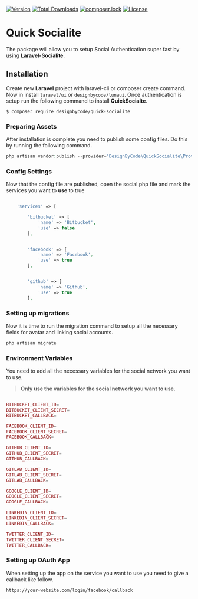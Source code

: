  
[![Version](https://poser.pugx.org/designbycode/quick-socialite/version)](//packagist.org/packages/designbycode/quick-socialite) [![Total Downloads](https://poser.pugx.org/designbycode/quick-socialite/downloads)](//packagist.org/packages/designbycode/quick-socialite) [![composer.lock](https://poser.pugx.org/designbycode/quick-socialite/composerlock)](//packagist.org/packages/designbycode/quick-socialite) [![License](https://poser.pugx.org/designbycode/quick-socialite/license)](//packagist.org/packages/designbycode/quick-socialite)


# Quick Socialite 

The package will allow you to setup Social Authentication super fast by using **Laravel-Socialite**.


## Installation

Create new __Laravel__ project with laravel-cli or composer create command.
Now in install ```laravel/ui``` or ```designbycode/lunaui```.
Once  authentication is setup run the following command to install __QuickSocialte__.

```
$ composer require designbycode/quick-socialite
```
### Preparing Assets
After installation is complete you need to publish some config files. Do this by running the following command.


```php
php artisan vendor:publish --provider="DesignByCode\QuickSocialite\Providers\QuickSocialiteServiceProvider" --tag="quick-socialite-config"
```

### Config Settings 

Now that the config file are published, open the social.php file and mark the services you want to **use** to true

```php

    'services' => [

        'bitbucket' => [
            'name' => 'Bitbucket',
            'use' => false
        ],


        'facebook' => [
            'name' => 'Facebook',
            'use' => true
        ],


        'github' => [
            'name' => 'Github',
            'use' => true
        ],


```


### Setting up migrations

Now it is time to run the migration command to setup all the necessary fields for avatar and linking social accounts.

```php
php artisan migrate
```

### Environment Variables

You need to add all the necessary variables for the social network you want to use. 

> **Only use the variables for the social network you want to use.**

```php

BITBUCKET_CLIENT_ID=
BITBUCKET_CLIENT_SECRET=
BITBUCKET_CALLBACK=

FACEBOOK_CLIENT_ID=
FACEBOOK_CLIENT_SECRET=
FACEBOOK_CALLBACK=

GITHUB_CLIENT_ID=
GITHUB_CLIENT_SECRET=
GITHUB_CALLBACK=

GITLAB_CLIENT_ID=
GITLAB_CLIENT_SECRET=
GITLAB_CALLBACK=

GOOGLE_CLIENT_ID=
GOOGLE_CLIENT_SECRET=
GOOGLE_CALLBACK=

LINKEDIN_CLIENT_ID=
LINKEDIN_CLIENT_SECRET=
LINKEDIN_CALLBACK=

TWITTER_CLIENT_ID=
TWITTER_CLIENT_SECRET=
TWITTER_CALLBACK=

```

### Setting up OAuth App
When setting up the app on the service you want to use you need to give a callback like follow.

```text
https://your-website.com/login/facebook/callback
``` 


